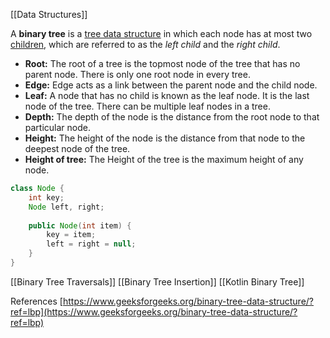 [[Data Structures]]

A **binary tree** is a [tree data structure](https://en.wikipedia.org/wiki/Tree_(data_structure) "Tree (data structure)") in which each node has at most two [children](https://en.wikipedia.org/wiki/Child_node "Child node"), which are referred to as the _left child_ and the _right child_.





-   **Root:** The root of a tree is the topmost node of the tree that has no parent node. There is only one root node in every tree.
-   **Edge:** Edge acts as a link between the parent node and the child node.
-   **Leaf:** A node that has no child is known as the leaf node. It is the last node of the tree. There can be multiple leaf nodes in a tree.
-   **Depth:** The depth of the node is the distance from the root node to that particular node.
-   **Height:** The height of the node is the distance from that node to the deepest node of the tree.
-   **Height of tree:** The Height of the tree is the maximum height of any node.

```java
class Node {
    int key;
    Node left, right;
 
    public Node(int item) {
        key = item;
        left = right = null;
    }
}
```

[[Binary Tree Traversals]]
[[Binary Tree Insertion]]
[[Kotlin Binary Tree]]

References
[https://www.geeksforgeeks.org/binary-tree-data-structure/?ref=lbp](https://www.geeksforgeeks.org/binary-tree-data-structure/?ref=lbp)